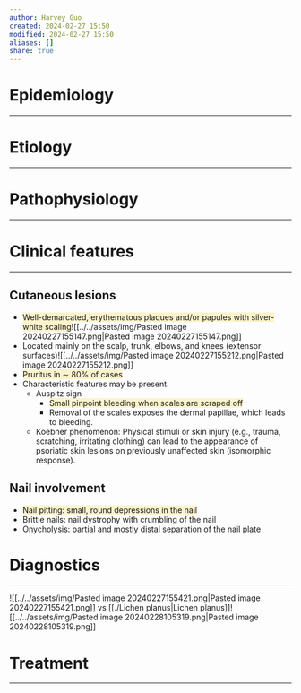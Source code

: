 ```yaml
---
author: Harvey Guo
created: 2024-02-27 15:50
modified: 2024-02-27 15:50
aliases: []
share: true
---
```


# Epidemiology
---


# Etiology
---


# Pathophysiology
---


# Clinical features
---
## Cutaneous lesions
- <span style="background:rgba(240, 200, 0, 0.2)">Well-demarcated, erythematous plaques and/or papules with silver-white scaling</span>![[../../assets/img/Pasted image 20240227155147.png|Pasted image 20240227155147.png]]
- Located mainly on the scalp, trunk, elbows, and knees (extensor surfaces)![[../../assets/img/Pasted image 20240227155212.png|Pasted image 20240227155212.png]]
- <span style="background:rgba(240, 200, 0, 0.2)">Pruritus in ∼ 80% of cases</span>
- Characteristic features may be present.
	- Auspitz sign 
		- <span style="background:rgba(240, 200, 0, 0.2)">Small pinpoint bleeding when scales are scraped off</span>
		- Removal of the scales exposes the dermal papillae, which leads to bleeding.
	- Koebner phenomenon: Physical stimuli or skin injury (e.g., trauma, scratching, irritating clothing) can lead to the appearance of psoriatic skin lesions on previously unaffected skin (isomorphic response).
## Nail involvement
- <span style="background:rgba(240, 200, 0, 0.2)">Nail pitting: small, round depressions in the nail</span> 
- Brittle nails: nail dystrophy with crumbling of the nail
- Onycholysis: partial and mostly distal separation of the nail plate 


# Diagnostics
---
![[../../assets/img/Pasted image 20240227155421.png|Pasted image 20240227155421.png]]
vs [[./Lichen planus|Lichen planus]]![[../../assets/img/Pasted image 20240228105319.png|Pasted image 20240228105319.png]]
# Treatment
---

